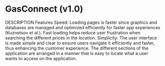 # GasConnect (v1.0)

DESCRIPTION
Features
Speed: Loading pages is faster since graphics and databases are managed and optimized efficiently for faster app experiences (Kuznetsov et al.). Fast loading helps reduce user frustration when searching the different prices in the location. 
Simplicity: The user interface is made simple and clear to ensure users navigate it efficiently and faster, thus enhancing the customer experience. The different sections of the application are arranged in a manner that is easy to locate what a user wants to access on the application. 
